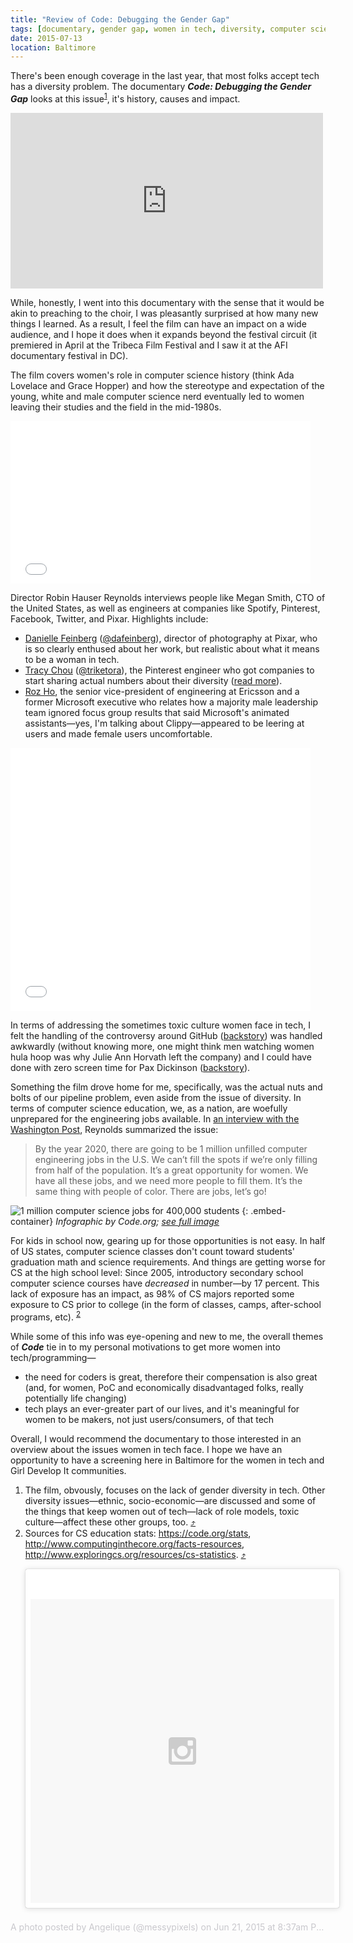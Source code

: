 ```yaml
---
title: "Review of Code: Debugging the Gender Gap"
tags: [documentary, gender gap, women in tech, diversity, computer science, tech culture]
date: 2015-07-13
location: Baltimore
---
```


There's been enough coverage in the last year, that most folks accept tech has a diversity problem. The documentary <strong><em>Code: Debugging the Gender Gap</em></strong> looks at this issue<sup id="return-fn1"><a href="#fn1">1</a></sup>, it's history, causes and impact.

<div class="embed-container">
    <iframe src="https://player.vimeo.com/video/123004482?color=b0e40c&byline=0&portrait=0" width="500" height="281" frameborder="0" webkitallowfullscreen mozallowfullscreen allowfullscreen></iframe>
</div>

While, honestly, I went into this documentary with the sense that it would be akin to preaching to the choir, I was pleasantly surprised at how many new things I learned. As a result, I feel the film can have an impact on a wide audience, and I hope it does when it expands beyond the festival circuit (it premiered in April at the Tribeca Film Festival and I saw it at the AFI documentary festival in DC).

The film covers women's role in computer science history (think Ada Lovelace and Grace Hopper) and how the stereotype and expectation of the young, white and male computer science nerd eventually led to women leaving their studies and the field in the mid-1980s.

<div class="embed-container giphy">
    <iframe src="//giphy.com/embed/B1QAE2xG9xS2A?html5=true" width="480" height="260" frameBorder="0" webkitAllowFullScreen mozallowfullscreen allowFullScreen></iframe>
</div>

Director Robin Hauser Reynolds interviews people like Megan Smith, CTO of the United States, as well as engineers at companies like Spotify, Pinterest, Facebook, Twitter, and Pixar. Highlights include:

- [Danielle Feinberg](http://www.seas.harvard.edu/news-events/publications/qa/danielle-feinberg) ([@dafeinberg](https://twitter.com/dafeinberg)), director of photography at Pixar, who is so clearly enthused about her work, but realistic about what it means to be a woman in tech.
- [Tracy Chou](http://www.vogue.com/4537369/pinterest-tracy-chou-silicon-valley) ([@triketora](https://twitter.com/triketora)), the Pinterest engineer who got companies to start sharing actual numbers about their diversity ([read more](http://www.wired.com/2015/04/tracy-chou/)).
- [Roz Ho](http://www.forbes.com/2010/05/18/microsoft-jobs-computer-science-engineering-math-forbes-woman-leadership-tech.html), the senior vice-president of engineering at Ericsson and a former Microsoft executive who relates how a majority male leadership team ignored focus group results that said Microsoft's animated assistants&mdash;yes, I'm talking about Clippy&mdash;appeared to be leering at users and made female users uncomfortable.

<div class="embed-container giphy">
    <iframe src="//giphy.com/embed/1S3vm6ISM2gDu?html5=true" width="480" height="421" frameBorder="0" webkitAllowFullScreen mozallowfullscreen allowFullScreen></iframe>
</div>

In terms of addressing the sometimes toxic culture women face in tech, I felt the handling of the controversy around GitHub ([backstory](http://techcrunch.com/2014/03/15/julie-ann-horvath-describes-sexism-and-intimidation-behind-her-github-exit/)) was handled awkwardly (without knowing more, one might think men watching women hula hoop was why Julie Ann Horvath left the company) and I could have done with zero screen time for Pax Dickinson ([backstory](http://valleywag.gawker.com/business-insider-ctos-is-your-new-tech-bro-nightmare-1280336916)).

Something the film drove home for me, specifically, was the actual nuts and bolts of our pipeline problem, even aside from the issue of diversity. In terms of computer science education, we, as a nation, are woefully unprepared for the engineering jobs available. In [an interview with the Washington Post](http://www.washingtonpost.com/blogs/innovations/wp/2015/05/12/11-questions-for-robin-hauser-reynolds-director-of-the-code-documentary/), Reynolds summarized the issue:

<blockquote>By the year 2020, there are going to be 1 million unfilled computer engineering jobs in the U.S. We can’t fill the spots if we’re only filling from half of the population. It’s a great opportunity for women. We have all these jobs, and we need more people to fill them. It’s the same thing with people of color. There are jobs, let’s go!</blockquote>

![1 million computer science jobs for 400,000 students](/assets/img/blog/2015/cs-jobs-vs-students.png)
{: .embed-container}
<cite>Infographic by Code.org; [see full image](https://code.org/stats)</cite>

For kids in school now, gearing up for those opportunities is not easy. In half of US states, computer science classes don't count toward students' graduation math and science requirements. And things are getting worse for CS at the high school level: Since 2005, introductory secondary school computer science courses have *decreased* in number&mdash;by 17 percent. This lack of exposure has an impact, as 98% of CS majors reported some exposure to CS prior to college (in the form of classes, camps, after-school programs, etc). <sup id="return-fn2"><a href="#fn2">2</a></sup>

While some of this info was eye-opening and new to me, the overall themes of <strong><em>Code</em></strong> tie in to my personal motivations to get more women into tech/programming&mdash;

- the need for coders is great, therefore their compensation is also great (and, for women, PoC and economically disadvantaged folks, really potentially life changing)
- tech plays an ever-greater part of our lives, and it's meaningful for women to be makers, not just users/consumers, of that tech

Overall, I would recommend the documentary to those interested in an overview about the issues women in tech face. I hope we have an opportunity to have a screening here in Baltimore for the women in tech and Girl Develop It communities.

<ol>
    <li id="fn1">The film, obvously, focuses on the lack of gender diversity in tech. Other diversity issues&mdash;ethnic, socio-economic&mdash;are discussed and some of the things that keep women out of tech&mdash;lack of role models, toxic culture&mdash;affect these other groups, too. <a href="#return-fn1">&#x2934;</a></li>
    <li id="fn2">Sources for CS education stats: <a href="https://code.org/stats">https://code.org/stats</a>, <a href="http://www.computinginthecore.org/facts-resources">http://www.computinginthecore.org/facts-resources</a>, <a href="http://www.exploringcs.org/resources/cs-statistics">http://www.exploringcs.org/resources/cs-statistics</a>. <a href="#return-fn2">&#x2934;</a></li>
</ol>

<blockquote class="embed-container instagram-media" data-instgrm-version="4" style=" background:#FFF; border:0; border-radius:3px; box-shadow:0 0 1px 0 rgba(0,0,0,0.5),0 1px 10px 0 rgba(0,0,0,0.15); max-width:658px; padding:0; width:99.375%; width:-webkit-calc(100% - 2px); width:calc(100% - 2px);"><div style="padding:8px;"> <div style=" background:#F8F8F8; line-height:0; margin-top:40px; padding:50% 0; text-align:center; width:100%;"> <div style=" background:url(data:image/png;base64,iVBORw0KGgoAAAANSUhEUgAAACwAAAAsCAMAAAApWqozAAAAGFBMVEUiIiI9PT0eHh4gIB4hIBkcHBwcHBwcHBydr+JQAAAACHRSTlMABA4YHyQsM5jtaMwAAADfSURBVDjL7ZVBEgMhCAQBAf//42xcNbpAqakcM0ftUmFAAIBE81IqBJdS3lS6zs3bIpB9WED3YYXFPmHRfT8sgyrCP1x8uEUxLMzNWElFOYCV6mHWWwMzdPEKHlhLw7NWJqkHc4uIZphavDzA2JPzUDsBZziNae2S6owH8xPmX8G7zzgKEOPUoYHvGz1TBCxMkd3kwNVbU0gKHkx+iZILf77IofhrY1nYFnB/lQPb79drWOyJVa/DAvg9B/rLB4cC+Nqgdz/TvBbBnr6GBReqn/nRmDgaQEej7WhonozjF+Y2I/fZou/qAAAAAElFTkSuQmCC); display:block; height:44px; margin:0 auto -44px; position:relative; top:-22px; width:44px;"></div></blockquote><p style=" color:#c9c8cd; font-size:14px; line-height:17px; margin-bottom:0; margin-top:8px; overflow:hidden; padding:8px 0 7px; text-align:center; text-overflow:ellipsis; white-space:nowrap;"><a href="https://instagram.com/p/4Mky2PrdEe/" style=" color:#c9c8cd; font-size:14px; font-style:normal; font-weight:normal; line-height:17px; text-decoration:none;" target="_top">A photo posted by Angelique (@messypixels)</a> on <time style="font-size:14px; line-height:17px;" datetime="2015-06-21T15:37:30+00:00">Jun 21, 2015 at 8:37am PDT</time></p></div></div>
<script async defer src="//platform.instagram.com/en_US/embeds.js"></script>
